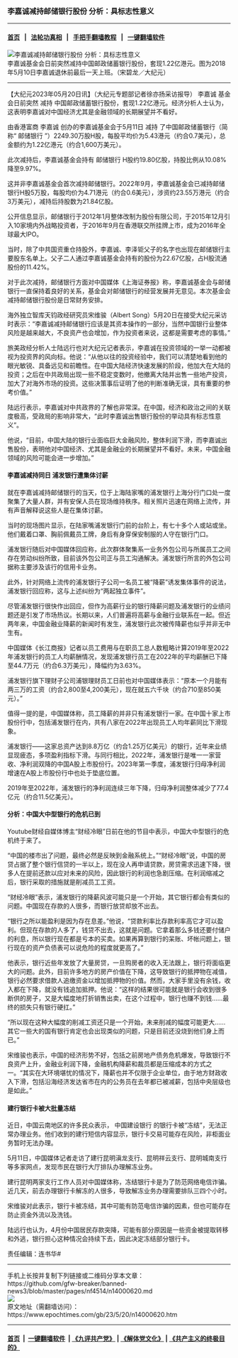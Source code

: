 ### 李嘉诚减持邮储银行股份 分析：具标志性意义
------------------------

#### [首页](https://github.com/gfw-breaker/banned-news3/blob/master/README.md) &nbsp;&nbsp;|&nbsp;&nbsp; [法轮功真相](https://github.com/begood0513/basic/blob/master/README.md)  &nbsp;&nbsp;|&nbsp;&nbsp; [手把手翻墙教程](https://github.com/gfw-breaker/guides/wiki)  &nbsp;&nbsp;|&nbsp;&nbsp; [一键翻墙软件](https://github.com/gfw-breaker/nogfw/blob/master/README.md)  



<div><img alt="李嘉诚减持邮储银行股份 分析：具标志性意义" class="attachment-djy_600_400 size-djy_600_400 wp-post-image" src="https://i.epochtimes.com/assets/uploads/2023/05/id14000621-19_DSC_3002-600x400.jpg"/>
<div class="caption">
 李嘉诚基金会日前突然减持中国邮政储蓄银行股份，套现1.22亿港元。图为2018年5月10日李嘉诚退休前最后一天上班。（宋碧龙／大纪元）
</div></div><hr/>


<div><p>
 【大纪元2023年05月20日讯】（大纪元专题部记者徐亦扬采访报导）
 <ok href="https://www.epochtimes.com/gb/tag/%E6%9D%8E%E5%98%89%E8%AF%9A.html">
  李嘉诚
 </ok>
 基金会日前突然
 <ok href="https://www.epochtimes.com/gb/tag/%E5%87%8F%E6%8C%81.html">
  减持
 </ok>
 中国邮政储蓄银行股份，套现1.22亿港元。经济分析人士认为，这表明李嘉诚对中国经济尤其是金融领域的长期展望并不看好。
</p>
<p>
 由香港富商
 <ok href="https://www.epochtimes.com/gb/tag/%E6%9D%8E%E5%98%89%E8%AF%9A.html">
  李嘉诚
 </ok>
 创办的李嘉诚基金会于5月11日
 <ok href="https://www.epochtimes.com/gb/tag/%E5%87%8F%E6%8C%81.html">
  减持
 </ok>
 了中国邮政储蓄银行（简称“
 <ok href="https://www.epochtimes.com/gb/tag/%E9%82%AE%E5%82%A8%E9%93%B6%E8%A1%8C.html">
  邮储银行
 </ok>
 ”）2249.30万股H股，每股平均价为5.43港元（约合0.7美元），总金额约为1.22亿港元（约合1,600万美元）。
</p>
<p>
 此次减持后，李嘉诚基金会持有
 <ok href="https://www.epochtimes.com/gb/tag/%E9%82%AE%E5%82%A8%E9%93%B6%E8%A1%8C.html">
  邮储银行
 </ok>
 H股约19.80亿股，持股比例从10.08%降至9.97%。
</p>
<p>
 这并非李嘉诚基金会首次减持邮储银行。2022年9月，李嘉诚基金会已减持邮储银行H股5万股，每股均价为4.71港元（约合0.6美元），涉资约23.55万港元（约合3万美元），减持后持股数为21.84亿股。
</p>
<p>
 公开信息显示，邮储银行于2012年1月整体改制为股份有限公司，于2015年12月引入10家境内外战略投资者，于2016年9月在香港联交所挂牌上市，成为2016年全球最大IPO。
</p>
<p>
 当时，除了中共国资重仓持股外，李嘉诚、李泽钜父子的名字也出现在邮储银行主要股东名单上。父子二人通过李嘉诚基金会持有的股份为22.67亿股，占H股流通股份的11.42%。
</p>
<p>
 对于此次减持，邮储银行方面对中国媒体《上海证券报》称，李嘉诚基金会与邮储银行一直保持着良好的关系，基金会对邮储银行的经营发展并无意见。本次基金会减持邮储银行股份是日常财务安排。
</p>
<p>
 海外独立智库天钧政经研究员宋维骏（Albert Song）5月20日在接受大纪元采访时表示：“李嘉诚减持邮储银行应该是其资本操作的一部分，当然中国银行业整体风险是越来越大，不良资产也会增加，作为投资者来说，这都是需要考虑的事情。”
</p>
<p>
 旅美政经分析人士陆远行也对大纪元记者表示，李嘉诚在投资领域的一举一动都被视为投资界的风向标。他说：“从他以往的投资经验中，我们可以清楚地看到他的眼光敏锐、具备远见和前瞻性。在中国大陆经济快速发展的阶段，他加大在大陆的投资；之后在中共政局出现一些不稳定变数时，他撤离大陆并出售一些地产投资，加大了对海外市场的投资。这些决策事后证明了他的判断准确无误，具有重要的参考价值。”
</p>
<p>
 陆远行表示，李嘉诚对中共政界的了解也非常深。在中国，经济和政治之间的关联度极高，受政局的影响非常大，“此时李嘉诚出售银行股份的举动具有标志性意义”。
</p>
<p>
 他说，“目前，中国大陆的银行业面临巨大金融风险，整体利润下滑，而李嘉诚出售股份，表明他对中国经济、尤其是金融业的长期展望并不看好。未来，中国金融领域的风险可能会进一步增加。”
</p>
<h4>
 李嘉诚减持同日 浦发银行遭集体讨薪
</h4>
<p>
 就在李嘉诚减持邮储银行的当天，位于上海陆家嘴的浦发银行上海分行门口处一度聚集了大量人群，并有安保人员在现场维持秩序。相关照片迅速在网络上流传，并有声音解释说这些人是在集体讨薪。
</p>
<p>
 当时的现场图片显示，在陆家嘴浦发银行门前的台阶上，有七十多个人或站或坐。他们戴着口罩、胸前佩戴员工牌，身后有身穿保安制服的人守在银行门口。
</p>
<p>
 浦发银行随后对中国媒体回应称，此次群体聚集系一业务外包公司与所属员工之间存在劳动纠纷所致，目前该外包公司正与员工沟通解决。浦发银行所言的外包公司据称主要涉及该行的信用卡业务。
</p>
<p>
 此外，针对网络上流传的浦发银行子公司一名员工被“降薪”诱发集体事件的说法，浦发银行回应称，这与上述纠纷为“两起独立事件”。
</p>
<p>
 尽管浦发银行很快作出回应，但作为高薪行业的银行降薪问题及浦发银行的业绩问题还是引发了市场热议。长期以来，人们普遍将高薪与金融行业联系在一起。但近两年来，中国金融业降薪的新闻时有发生，浦发银行此次被传降薪也似乎并非无中生有。
</p>
<p>
 中国媒体《长江商报》记者以员工费用与在职员工总人数粗略计算2019年至2022年浦发银行的员工人均薪酬情况，发现浦发银行员工在2022年的平均薪酬已下降至44.7万元（约合6.3万美元），降幅约为3.63%。
</p>
<p>
 浦发银行旗下理财子公司浦银理财员工日前也对中国媒体表示：“原本一个月能有两三万的工资（约合2,800至4,200美元），现在就五六千块（约合710至850美元）。”
</p>
<p>
 值得一提的是，中国媒体称，员工降薪的并非只有浦发银行一家。在中国十家上市股份行中，包括浦发银行在内，共有八家在2022年出现员工人均年薪同比下滑现象。
</p>
<p>
 浦发银行——这家总资产达到8.8万亿（约合1.25万亿美元）的银行，近年来业绩显现疲态，多项盈利指标下滑。与同行相比，2022年，浦发银行是唯一一家营收、净利润双降的中国A股上市股份行。2023年第一季度，浦发银行归母净利润增速在A股上市股份行中也处于垫底位置。
</p>
<p>
 2019年至2022年，浦发银行的净利润连续三年下降，归母净利润整体减少了77.4亿元（约合11.5亿美元）。
</p>
<h4>
 分析：中国大中型银行的危机已到
</h4>
<p>
 Youtube财经自媒体博主“财经冷眼”日前在他的节目中表示，中国大中型银行的危机终于来了。
</p>
<p>
 “中国的楼市出了问题，最终必然是反映到金融系统上。”“财经冷眼”说，中国的房贷占据了整个银行信贷的一半以上，现在没人再申请贷款，房贷需求迅速下降，很多人在提前还款以应对未来的风险，因此银行的利润也急剧压缩。在利润缩减之后，银行采取的措施就是削减员工工资。
</p>
<p>
 “财经冷眼”表示，浦发银行的降薪风波可能只是一个开始，其它银行都会有类似的问题。中国现在存款的人很多，而银行放贷却放不出去。
</p>
<p>
 “银行之所以能盈利是因为存在息差。”他说，“贷款利率比存款利率高它才可以盈利。但现在存款的人多了，钱贷不出去，这就是问题。它拿着那么多钱还要付储户的利息，所以银行现在都是亏本的买卖。如果再算到银行的呆账、坏帐问题上，银行现在的资产负债表可以说危险的程度就更高了。”
</p>
<p>
 他表示，银行近些年发放了大量房贷，一旦购房者的收入无法跟上，银行将面临更大的问题。此外，目前许多地方的房产价值在下降，这导致银行的抵押物在减值，银行必然要求借款人追缴资金以增加抵押物的价值。然而，大家手里没有余钱，收入都在下降，就没有钱追加抵押。他说：“这样的结果很可能就是银行会收到很多断供的房子，又是大幅度地打折销售出卖，在这个过程中，银行也赚不到钱……最终的损失只有银行硬扛。”
</p>
<p>
 “所以现在这种大幅度的削减工资还只是一个开始，未来削减的幅度可能更大……其它一些大的国有银行肯定也会出现类似的问题，只是目前还没烧到他们身上而已。”
</p>
<p>
 宋维骏也表示，中国的经济形势不好，包括之前房地产债务危机爆发，导致银行不良资产上升，金融业利润下降，金融机构降薪和裁员都是压缩成本的方式之一。“其实在大环境堪忧的情况下，降薪也并不仅限于企业单位，由于地方财政收入下滑，包括沿海经济发达省市在内的公务员在去年都已被减薪，包括中央层级也是如此。”
</p>
<h4>
 建行银行卡被大批量冻结
</h4>
<p>
 近日，中国云南地区的许多民众表示，
 <ok href="https://www.epochtimes.com/gb/tag/%E4%B8%AD%E5%9B%BD%E5%BB%BA%E8%AE%BE%E9%93%B6%E8%A1%8C.html">
  中国建设银行
 </ok>
 的银行卡被“冻结”，无法正常办理业务。他们收到的建行短信内容显示，银行卡交易可能存在风险，非柜面业务暂时无法办理。
</p>
<p>
 5月11日，中国媒体记者走访了建行昆明滇龙支行、昆明祥云支行、昆明城南支行等多家网点，发现市民在银行大厅排队办理解冻业务。
</p>
<p>
 建行昆明两家支行工作人员对中国媒体称，冻结银行卡是为了防范网络电信诈骗。近几天，前去办理银行卡解冻的人很多，导致解冻业务办理需要排队三四个小时。
</p>
<p>
 宋维骏对此表示，银行卡被冻结，其中可能有防范电信诈骗的因素，但也可能存在防止资金外流以及洗钱。
</p>
<p>
 陆远行也认为，4月份中国居民存款突降，可能有部分原因是一些资金被提取转移和外逃，银行担心这种情况会持续下去，因此决定冻结部分银行卡。
</p>
<p>
 责任编辑：连书华#
</p>
</div>
<hr/>
手机上长按并复制下列链接或二维码分享本文章：<br/>
https://github.com/gfw-breaker/banned-news3/blob/master/pages/nf4514/n14000620.md <br/>
<a href='https://github.com/gfw-breaker/banned-news3/blob/master/pages/nf4514/n14000620.md'><img src='https://github.com/gfw-breaker/banned-news3/blob/master/pages/nf4514/n14000620.md.png'/></a> <br/>
原文地址（需翻墙访问）：https://www.epochtimes.com/gb/23/5/20/n14000620.htm


------------------------
#### [首页](https://github.com/gfw-breaker/banned-news3/blob/master/README.md) &nbsp;|&nbsp; [一键翻墙软件](https://github.com/gfw-breaker/nogfw/blob/master/README.md) &nbsp;| [《九评共产党》](https://github.com/gfw-breaker/9ping.md/blob/master/README.md#九评之一评共产党是什么) | [《解体党文化》](https://github.com/gfw-breaker/jtdwh.md/blob/master/README.md) | [《共产主义的终极目的》](https://github.com/gfw-breaker/gczydzjmd.md/blob/master/README.md)


<img src='http://gfw-breaker.win/banned-news3/pages/nf4514/n14000620.md' width='0px' height='0px'/>